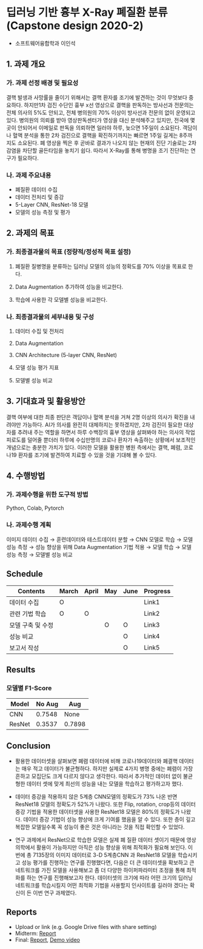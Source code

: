 # 딥러닝 기반 흉부 X-Ray 폐질환 분류 (Capstone design 2020-2)
* 소프트웨어융합학과 이인석

## 1. 과제 개요

### 가. 과제 선정 배경 및 필요성
결핵 발생과 사망률을 줄이기 위해서는 결핵 환자를 조기에 발견하는 것이 무엇보다 중요하다. 하지만1차 검진 수단인 흉부 x선 영상으로 결핵을 판독하는 방사선과 전문의는 전체 의사의 5%도 안되고, 전체 병의원의 70% 이상이 방사선과 전문의 없이 운영되고 있다. 병의원의 의뢰를 받아 영상판독센터가 영상을 대신 분석해주고 있지만, 전국에 몇곳이 안되어서 이메일로 판독을 의뢰하면 일러야 하루, 늦으면 1주일이 소요된다. 객담이나 혈액 분석을 통한 2차 검진으로 결핵을 확진하기까지는 빠르면 1주일 길게는 8주까지도 소요된다. 폐 영상을 찍은 후 곧바로 결과가 나오지 않는 현재의 진단 기술로는 2차감염을 차단할 골든타임을 놓치기 쉽다. 따라서 X-Ray를 통해 병명을 조기 진단하는 연구가 필요하다.

### 나. 과제 주요내용
- 폐질환 데이터 수집
- 데이터 전처리 및 증강
- 5-Layer CNN, ResNet-18 모델
- 모델의 성능 측정 및 평가

## 2. 과제의 목표

### 가. 최종결과물의 목표 (정량적/정성적 목표 설정)

1) 폐질환 질병명을 분류하는 딥러닝 모델의 성능의 정확도를 70% 이상을 목표로 한다.

2) Data Augmentation 추가하여 성능을 비교한다.

3) 학습에 사용한 각 모델별 성능을 비교한다.

### 나. 최종결과물의 세부내용 및 구성


1) 데이터 수집 및 전처리

2) Data Augmentation

3) CNN Architecture (5-layer CNN, ResNet)

4) 모델 성능 평가 지표

5) 모델별 성능 비교


## 3. 기대효과 및 활용방안

결핵 여부에 대한 최종 판단은 객담이나 혈액 분석을 거쳐 2명 이상의 의사가 확진을 내려야만 가능하다. AI가 의사를 완전히 대체하지는 못하겠지만, 2차 검진이 필요한 대상자를 추려내 주는 역할을 하면서 하루 수백장의 흉부 영상을 살펴봐야 하는 의사의 작업 피로도를 덜어줄 뿐더러 하루에 수십만명의 코로나 환자가 속출하는 상황에서 보조적인 개념으로는 충분한 가치가 있다. 이러한 모델을 활용한 병원 측에서는 결핵, 폐렴, 코로나19 환자를 조기에 발견하여 치료할 수 있을 것을 기대해 볼 수 있다.

## 4. 수행방법

### 가. 과제수행을 위한 도구적 방법

Python, Colab, Pytorch

### 나. 과제수행 계획

이미지 데이터 수집 → 훈련데이터와 테스트데이터 분할 → CNN 모델로 학습 → 모델 성능 측정 → 성능 향상을 위해 Data Augmentation 기법 적용 → 모델 학습 → 모델 성능 측정 → 모델별 성능 비교

## Schedule
| Contents | March | April |  May  | June  |   Progress   |
|----------|-------|-------|-------|-------|--------------|
|  데이터 수집  |   O   |       |       |       |     Link1    |
|  관련 기법 학습  |   O   |   O    |       |       |     Link2    |
|  모델 구축 및 수정  |       |      |   O   |   O    |     Link3    |
|  성능 비교  |       |       |      |   O    |     Link4    |
|  보고서 작성  |       |       |       |   O   |     Link5    |


## Results
### 모델별 F1-Score
|     Model   | No Aug | Aug    |
|-------------|--------|--------|
|    CNN      |0.7548| None |
|    ResNet   |0.3537|0.7898|


## Conclusion

* 활용한 데이터셋을 살펴보면 폐렴 데이터에 비해 코로나19데이터와 폐결핵 데이터는 매우 적고 데이터가 불균형하다. 하지만 실제로 4가지 병명 중에는 폐렴이 가장 흔하고 모집단도 크게 다르지 않다고 생각한다. 따라서 추가적인 데이터 없이 불균형한 데이터 셋에 맞게 최선의 성능을 내는 모델을 학습하고 평가하고자 했다. 

* 데이터 증강을 적용하지 않은 5계층 CNN모델의 정확도가 73% 나온 반면 ResNet18 모델의 정확도가 52%가 나왔다. 또한 Flip, rotation, crop등의 데이터 증강 기법을 적용한 데이터셋을 사용한 ResNet18 모델은 80%의 정확도가 나왔다. 데이터 증강 기법이 성능 향상에 크게 기여를 했음을 알 수 있다. 또한 층이 깊고 복잡한 모델일수록 꼭 성능이 좋은 것은 아니라는 것을 직접 확인할 수 있었다. 

* 연구 과제에서 ResNet으로 학습한 모델은 실제 폐 질환 데이터 셋이기 때문에 영상 의학에서 활용이 가능하지만 아직은 성능 향상을 위해 최적화가 필요해 보인다. 이번에 총 7135장의 이미지 데이터로 3-D 5계층CNN 과 ResNet18 모델을 학습시키고 성능 평가를 진행하는 연구를 진행했다면, 다음은 더 큰 데이터셋을 확보하고 큰 네트워크를 가진 모델을 사용해보고 좀 더 다양한 하이퍼파라미터 조정을 통해 최적화를 하는 연구를 진행해보고자 한다. 데이터셋의 크기에 따라 어떤 크기의 딥러닝 네트워크를 학습시킬지 어떤 최적화 기법을 사용할지 인사이트를 길러야 겠다는 확신이 든 이번 연구 과제였다. 

## Reports
* Upload or link (e.g. Google Drive files with share setting)
* Midterm: [Report](Reports/Midterm.pdf)
* Final: [Report](Reports/Final.pdf), [Demo video](Reports/Demo.mp4)
